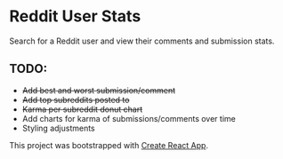 # Reddit User Stats

Search for a Reddit user and view their comments and submission stats.

## TODO:
* ~~Add best and worst submission/comment~~
* ~~Add top subreddits posted to~~
* ~~Karma per subreddit donut chart~~
* Add charts for karma of submissions/comments over time
* Styling adjustments

This project was bootstrapped with [Create React App](https://github.com/facebookincubator/create-react-app).
